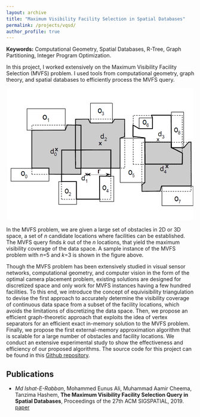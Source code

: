 ```yaml
---
layout: archive
title: "Maximum Visibility Facility Selection in Spatial Databases"
permalink: /projects/vqsd/
author_profile: true
---
```


**Keywords:** Computational Geometry, Spatial Databases, R-Tree, Graph Partitioning, Integer Program Optimization.


In this project, I worked extensively on the Maximum Visibility Facility Selection (MVFS) problem. I used tools from computational geometry, graph theory, and spatial databases to efficiently process the MVFS query. 

<p align="center">
  <img src="/images/mvfs.png" width="500"/>
</p> 

In the MVFS problem, we are given a large set of obstacles in 2D or 3D space, a set of *n* candidate locations where facilities can be established. The MVFS query finds *k* out of the *n* locations, that yield the maximum visibility coverage of the data space. A sample instance of the MVFS problem with *n*=5 and *k*=3 is shown in the figure above. 

Though the MVFS problem has been extensively studied in visual sensor networks, computational geometry, and computer vision in the form of the optimal camera placement problem, existing solutions are designed for discretized space and only work for MVFS instances having a few hundred facilities. To this end, we introduce the concept of equivisibility triangulation to devise the first approach to accurately determine the visibility coverage of continuous data space from a subset of the facility locations, which avoids the limitations of discretizing the data space. Then, we propose an efficient graph-theoretic approach that exploits the idea of vertex separators for an efficient exact in-memory solution to the MVFS problem. Finally, we propose the first external-memory approximation algorithm that is scalable for a large number of obstacles and facility locations. We conduct an extensive experimental study to show the effectiveness and efficiency of our proposed algorithms. The source code for this project can be found in this [Github repository](https://github.com/ieranik/mvfs).



Publications
----

- *Md Ishat-E-Rabban*, Mohammed Eunus Ali, Muhammad Aamir Cheema, Tanzima Hashem, **The Maximum Visibility Facility Selection Query in Spatial Databases**, Proceedings of the 27th ACM SIGSPATIAL, 2019.
[paper](https://ieranik.github.io/files/mvfs.pdf)






